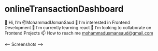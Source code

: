 # onlineTransactionDashboard
👋 Hi, I’m @MohammadUsmanSaud 
👀 I’m interested in Frontend Development 
🌱 I’m currently learning react 
💞️ I’m looking to collaborate on Frontend Projects 
📫 How to reach me mohammadusmansaud@gmail.com

<-- Screenshots -->
